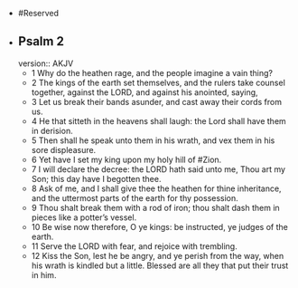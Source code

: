 - #Reserved
- ## Psalm 2
  version:: AKJV
	- 1 Why do the heathen rage, and the people imagine a vain thing?
	- 2 The kings of the earth set themselves, and the rulers take counsel together, against the
	  LORD, and against his anointed, saying,
	- 3 Let us break their bands asunder, and cast away their cords from us.
	- 4 He that sitteth in the heavens shall laugh: the Lord shall have them in derision.
	- 5 Then shall he speak unto them in his wrath, and vex them in his sore displeasure.
	- 6 Yet have I set my king upon my holy hill of #Zion.
	- 7 I will declare the decree: the LORD hath said unto me, Thou art my Son; this day have
	  I begotten thee.
	- 8 Ask of me, and I shall give thee the heathen for thine inheritance, and the uttermost
	  parts of the earth for thy possession.
	- 9 Thou shalt break them with a rod of iron; thou shalt dash them in pieces like a potter’s
	  vessel.
	- 10 Be wise now therefore, O ye kings: be instructed, ye judges of the earth.
	- 11 Serve the LORD with fear, and rejoice with trembling.
	- 12 Kiss the Son, lest he be angry, and ye perish from the way, when his wrath is kindled
	  but a little. Blessed are all they that put their trust in him.